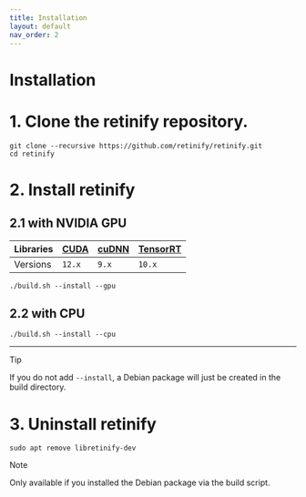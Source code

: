 ```yaml
---
title: Installation
layout: default
nav_order: 2
---
```


# Installation


# 1. Clone the retinify repository.
```
git clone --recursive https://github.com/retinify/retinify.git
cd retinify
```

# 2. Install retinify
## 2.1 with NVIDIA GPU
  
| Libraries    | [CUDA](https://developer.nvidia.com/cuda-toolkit-archive) | [cuDNN](https://developer.nvidia.com/cudnn-archive) | [TensorRT](https://developer.nvidia.com/tensorrt) |
|--------------|---------|---------|----------|
| Versions     | `12.x`  | `9.x`   | `10.x`   |
```
./build.sh --install --gpu
```

## 2.2 with CPU
```
./build.sh --install --cpu
```

---
>[!TIP]
>If you do not add `--install`, a Debian package will just be created in the build directory.

# 3. Uninstall retinify
```
sudo apt remove libretinify-dev
```
> [!NOTE]
> Only available if you installed the Debian package via the build script.